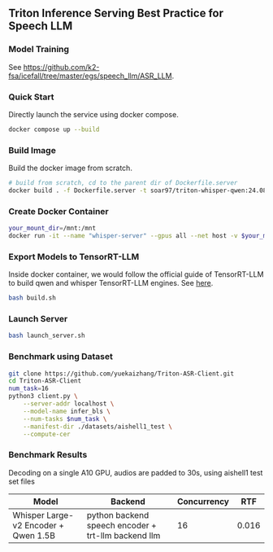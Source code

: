 ## Triton Inference Serving Best Practice for Speech LLM

### Model Training
See https://github.com/k2-fsa/icefall/tree/master/egs/speech_llm/ASR_LLM. 

### Quick Start
Directly launch the service using docker compose.
```sh
docker compose up --build
```

### Build Image
Build the docker image from scratch. 
```sh
# build from scratch, cd to the parent dir of Dockerfile.server
docker build . -f Dockerfile.server -t soar97/triton-whisper-qwen:24.08
```

### Create Docker Container
```sh
your_mount_dir=/mnt:/mnt
docker run -it --name "whisper-server" --gpus all --net host -v $your_mount_dir --shm-size=2g soar97/triton-whisper-qwen:24.08
```

### Export Models to TensorRT-LLM
Inside docker container, we would follow the official guide of TensorRT-LLM to build qwen and whisper TensorRT-LLM engines. See [here](https://github.com/NVIDIA/TensorRT-LLM/tree/main/examples/whisper).

```sh
bash build.sh
```

### Launch Server
```sh
bash launch_server.sh
```

<!-- ### Launch Gradio WebUI Client
The gradio client supports text and speech as the inputs.

```sh
git-lfs install
git clone https://huggingface.co/spaces/yuekai/triton-asr-client.git
cd triton-asr-client
pip3 install -r requirements.txt
python3 app.py
``` -->

### Benchmark using Dataset
```sh
git clone https://github.com/yuekaizhang/Triton-ASR-Client.git
cd Triton-ASR-Client
num_task=16
python3 client.py \
    --server-addr localhost \
    --model-name infer_bls \
    --num-tasks $num_task \
    --manifest-dir ./datasets/aishell1_test \
    --compute-cer
```

### Benchmark Results
Decoding on a single A10 GPU, audios are padded to 30s, using aishell1 test set files

| Model | Backend   | Concurrency | RTF     |
|-------|-----------|-----------------------|---------|
| Whisper Large-v2 Encoder + Qwen 1.5B | python backend speech encoder + trt-llm backend llm | 16                   | 0.016 |